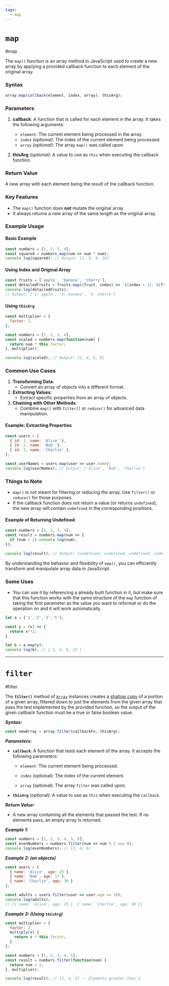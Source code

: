 ```yaml
---
tags:
  - map
---
```


# `map`
#map

The `map()` function is an array method in JavaScript used to create a new array by applying a provided callback function to each element of the original array.
### **Syntax**
```javascript
array.map(callback(element, index, array), thisArg);
```

### **Parameters**
1. **callback**: A function that is called for each element in the array. It takes the following arguments:
   - `element`: The current element being processed in the array.
   - `index` *(optional)*: The index of the current element being processed.
   - `array` *(optional)*: The array `map()` was called upon.

2. **thisArg** *(optional)*: A value to use as `this` when executing the callback function.

### **Return Value**
A new array with each element being the result of the callback function.

### **Key Features**
- The `map()` function does **not** mutate the original array.
- It always returns a new array of the same length as the original array.

### **Example Usage**

#### **Basic Example**
```javascript
const numbers = [1, 2, 3, 4];
const squared = numbers.map(num => num * num);
console.log(squared); // Output: [1, 4, 9, 16]
```

#### **Using Index and Original Array**
```javascript
const fruits = ['apple', 'banana', 'cherry'];
const detailedFruits = fruits.map((fruit, index) => `${index + 1}: ${fruit}`);
console.log(detailedFruits);
// Output: ['1: apple', '2: banana', '3: cherry']
```

#### **Using `thisArg`**
```javascript
const multiplier = {
  factor: 2,
};

const numbers = [1, 2, 3, 4];
const scaled = numbers.map(function(num) {
  return num * this.factor;
}, multiplier);

console.log(scaled); // Output: [2, 4, 6, 8]
```

### **Common Use Cases**
1. **Transforming Data**:
   - Convert an array of objects into a different format.
2. **Extracting Values**:
   - Extract specific properties from an array of objects.
3. **Chaining with Other Methods**:
   - Combine `map()` with `filter()` or `reduce()` for advanced data manipulation.

#### **Example: Extracting Properties**
```javascript
const users = [
  { id: 1, name: 'Alice' },
  { id: 2, name: 'Bob' },
  { id: 3, name: 'Charlie' },
];

const userNames = users.map(user => user.name);
console.log(userNames); // Output: ['Alice', 'Bob', 'Charlie']
```

### **Things to Note**
- `map()` is not meant for filtering or reducing the array. Use `filter()` or `reduce()` for those purposes.
- If the callback function does not return a value (or returns `undefined`), the new array will contain `undefined` in the corresponding positions.

#### **Example of Returning Undefined**
```javascript
const numbers = [1, 2, 3, 4];
const result = numbers.map(num => {
  if (num > 2) console.log(num);
});

console.log(result); // Output: [undefined, undefined, undefined, undefined]
```

By understanding the behavior and flexibility of `map()`, you can efficiently transform and manipulate array data in JavaScript.

### Some Uses

- You can use it by referencing a already built function in it, but make sure that this function works with the same structure of the `map` function of taking the first parameter as the value you want to reformat or do the operation on and it will work automatically.

```js
let a = ['1','2','3','5'];

const y = (x) => {
  return x**2;
}

let b = a.map(y);
console.log(b); // [ 1, 4, 9, 25 ]
```

---

# `filter`
#filter

The **`filter()`** method of [`Array`](https://developer.mozilla.org/en-US/docs/Web/JavaScript/Reference/Global_Objects/Array) instances creates a [shallow copy](https://developer.mozilla.org/en-US/docs/Glossary/Shallow_copy) of a portion of a given array, filtered down to just the elements from the given array that pass the test implemented by the provided function, so the output of the given callback function must be a true or false boolean value.

***Syntax:***
```js
const newArray = array.filter(callbackFn, thisArg);
```

***Parameters:***

- **`callback`**: A function that tests each element of the array. It accepts the following parameters:
    
	- `element`: The current element being processed.
    
	- `index` (optional): The index of the current element.
    
	- `array` (optional): The array `filter` was called upon.

- **`thisArg`** (optional): A value to use as `this` when executing the `callback`.

***Return Value:***

- A new array containing all the elements that passed the test. If no elements pass, an empty array is returned.

***Example 1:***
```js
const numbers = [1, 2, 3, 4, 5, 6];
const evenNumbers = numbers.filter(num => num % 2 === 0);
console.log(evenNumbers); // [2, 4, 6]
```

***Example 2: (on objects)***
```js
const users = [
  { name: 'Alice', age: 25 },
  { name: 'Bob', age: 17 },
  { name: 'Charlie', age: 30 }
];

const adults = users.filter(user => user.age >= 18);
console.log(adults); 
// [{ name: 'Alice', age: 25 }, { name: 'Charlie', age: 30 }]
```

***Example 3: (Using `thisArg`)***
```js
const multiplier = {
  factor: 2,
  multiply(x) {
    return x * this.factor;
  }
};

const numbers = [1, 2, 3, 4, 5];
const result = numbers.filter(function(num) {
  return num > 2;
}, multiplier);

console.log(result); // [3, 4, 5] -- Elements greater than 2
```

